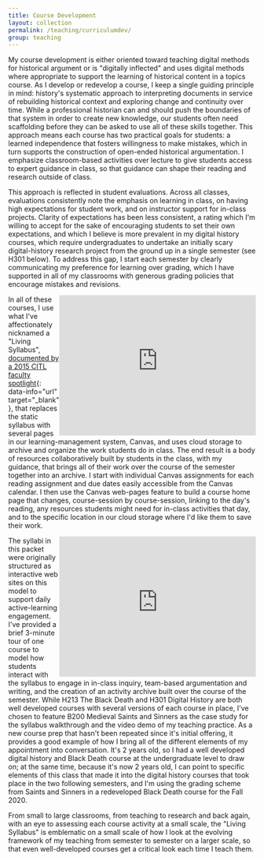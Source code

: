```yaml
---
title: Course Development
layout: collection
permalink: /teaching/curriculumdev/
group: teaching
---
```


My course development is either oriented toward teaching digital methods for historical argument or is "digitally inflected" and uses digital methods where appropriate to support the learning of historical content in a topics course. As I develop or redevelop a course, I keep a single guiding principle in mind: history's systematic approach to interpreting documents in service of rebuilding historical context and exploring change and continuity over time. While a professional historian can and should push the boundaries of that system in order to create new knowledge, our students often need scaffolding before they can be asked to use all of these skills together. This approach means each course has two practical goals for students: a learned independence that fosters willingness to make mistakes, which in turn supports the construction of open-ended historical argumentation. I emphasize classroom-based activities over lecture to give students access to expert guidance in class, so that guidance can shape their reading and research outside of class.

This approach is reflected in student evaluations. Across all classes, evaluations consistently note the emphasis on learning in class, on having high expectations for student work, and on instructor support for in-class projects. Clarity of expectations has been less consistent, a rating which I'm willing to accept for the sake of encouraging students to set their own expectations, and which I believe is more prevalent in my digital history courses, which require undergraduates to undertake an initially scary digital-history research project from the ground up in a single semester (see H301 below). To address this gap, I start each semester by clearly communicating my preference for learning over grading, which I have supported in all of my classrooms with generous grading policies that encourage mistakes and revisions.

<iframe id="kaltura_player" src="https://cdnapisec.kaltura.com/p/1751071/sp/175107100/embedIframeJs/uiconf_id/26683571/partner_id/1751071?iframeembed=true&playerId=kaltura_player&entry_id=1_h59vdccx&flashvars[streamerType]=auto&amp;flashvars[localizationCode]=en&amp;flashvars[leadWithHTML5]=true&amp;flashvars[sideBarContainer.plugin]=true&amp;flashvars[sideBarContainer.position]=left&amp;flashvars[sideBarContainer.clickToClose]=true&amp;flashvars[chapters.plugin]=true&amp;flashvars[chapters.layout]=vertical&amp;flashvars[chapters.thumbnailRotator]=false&amp;flashvars[streamSelector.plugin]=true&amp;flashvars[EmbedPlayer.SpinnerTarget]=videoHolder&amp;flashvars[dualScreen.plugin]=true&amp;flashvars[Kaltura.addCrossoriginToIframe]=true&amp;&wid=1_cslshiil" width="400" height="285" allowfullscreen webkitallowfullscreen mozAllowFullScreen allow="autoplay *; fullscreen *; encrypted-media *" sandbox="allow-forms allow-same-origin allow-scripts allow-top-navigation allow-pointer-lock allow-popups allow-modals allow-orientation-lock allow-popups-to-escape-sandbox allow-presentation allow-top-navigation-by-user-activation" frameborder="0" title="Kaltura Player" style="float:right;"></iframe>

In all of these courses, I use what I've affectionately nicknamed a "Living Syllabus", [documented by a 2015 CITL faculty spotlight](https://citl.indiana.edu/teaching-resources/faculty-spotlights/kalani-craig.html){: data-info="url" target="_blank"}, that replaces the static syllabus with several pages in our learning-management system, Canvas, and uses cloud storage to archive and organize the work students do in class. The end result is a body of resources collaboratively built by students in the class, with my guidance, that brings all of their work over the course of the semester together into an archive. I start with individual Canvas assignments for each reading assignment and due dates easily accessible from the Canvas calendar. I then use the Canvas web-pages feature to build a course home page that changes, course-session by course-session, linking to the day's reading, any resources students might need for in-class activities that day, and to the specific location in our cloud storage where I'd like them to save their work. 

<iframe id="kaltura_player" src="https://cdnapisec.kaltura.com/p/1751071/sp/175107100/embedIframeJs/uiconf_id/26683571/partner_id/1751071?iframeembed=true&playerId=kaltura_player&entry_id=1_3wjv5tys&flashvars[streamerType]=auto&amp;flashvars[localizationCode]=en&amp;flashvars[leadWithHTML5]=true&amp;flashvars[sideBarContainer.plugin]=true&amp;flashvars[sideBarContainer.position]=left&amp;flashvars[sideBarContainer.clickToClose]=true&amp;flashvars[chapters.plugin]=true&amp;flashvars[chapters.layout]=vertical&amp;flashvars[chapters.thumbnailRotator]=false&amp;flashvars[streamSelector.plugin]=true&amp;flashvars[EmbedPlayer.SpinnerTarget]=videoHolder&amp;flashvars[dualScreen.plugin]=true&amp;flashvars[Kaltura.addCrossoriginToIframe]=true&amp;&wid=1_28rnmg9v" width="400" height="285" allowfullscreen webkitallowfullscreen mozAllowFullScreen allow="autoplay *; fullscreen *; encrypted-media *" sandbox="allow-forms allow-same-origin allow-scripts allow-top-navigation allow-pointer-lock allow-popups allow-modals allow-orientation-lock allow-popups-to-escape-sandbox allow-presentation allow-top-navigation-by-user-activation" frameborder="0" title="Kaltura Player" style="float:right;"></iframe>

The syllabi in this packet were originally structured as interactive web sites on this model to support daily active-learning engagement. I've provided a brief 3-minute tour of one course to model how students interact with the syllabus to engage in in-class inquiry, team-based argumentation and writing, and the creation of an activity archive built over the course of the semester. While H213 The Black Death and H301 Digital History are both well developed courses with several versions of each course in place, I've chosen to feature B200 Medieval Saints and Sinners as the case study for the syllabus walkthrough and the video demo of my teaching practice. As a new course prep that hasn't been repeated since it's initial offering, it provides a good example of how I bring all of the different elements of my appointment into conversation. It's 2 years old, so I had a well developed digital history and Black Death course at the undergraduate level to draw on; at the same time, because it's now 2 years old, I can point to specific elements of this class that made it into the digital history courses that took place in the two following semesters, and I'm using the grading scheme from Saints and Sinners in a redeveloped Black Death course for the Fall 2020.

From small to large classrooms, from teaching to research and back again, with an eye to assessing each course activity at a small scale, the "Living Syllabus" is emblematic on a small scale of how I look at the evolving framework of my teaching from semester to semester on a larger scale, so that even well-developed courses get a critical look each time I teach them.


